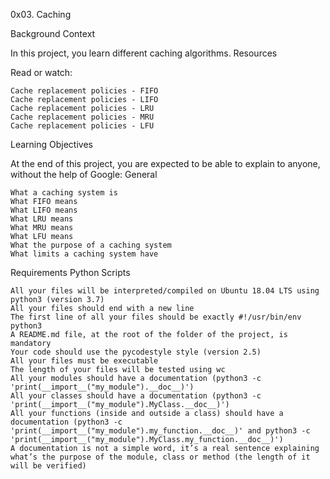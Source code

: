 0x03. Caching

Background Context

In this project, you learn different caching algorithms.
Resources

Read or watch:

    Cache replacement policies - FIFO
    Cache replacement policies - LIFO
    Cache replacement policies - LRU
    Cache replacement policies - MRU
    Cache replacement policies - LFU

Learning Objectives

At the end of this project, you are expected to be able to explain to anyone, without the help of Google:
General

    What a caching system is
    What FIFO means
    What LIFO means
    What LRU means
    What MRU means
    What LFU means
    What the purpose of a caching system
    What limits a caching system have

Requirements
Python Scripts

    All your files will be interpreted/compiled on Ubuntu 18.04 LTS using python3 (version 3.7)
    All your files should end with a new line
    The first line of all your files should be exactly #!/usr/bin/env python3
    A README.md file, at the root of the folder of the project, is mandatory
    Your code should use the pycodestyle style (version 2.5)
    All your files must be executable
    The length of your files will be tested using wc
    All your modules should have a documentation (python3 -c 'print(__import__("my_module").__doc__)')
    All your classes should have a documentation (python3 -c 'print(__import__("my_module").MyClass.__doc__)')
    All your functions (inside and outside a class) should have a documentation (python3 -c 'print(__import__("my_module").my_function.__doc__)' and python3 -c 'print(__import__("my_module").MyClass.my_function.__doc__)')
    A documentation is not a simple word, it’s a real sentence explaining what’s the purpose of the module, class or method (the length of it will be verified)
